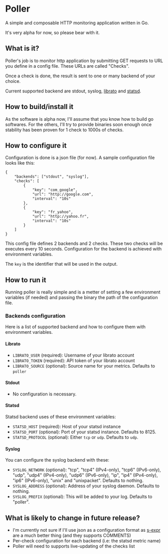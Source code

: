 # Poller

A simple and composable HTTP monitoring application written in Go.

It's very alpha for now, so please bear with it.

## What is it?

Poller's job is to monitor http application by submitting GET requests to URL
you define in a config file. These URLs are called "Checks".

Once a check is done, the result is sent to one or many backend of your choice. 

Current supported backend are stdout, syslog,
[librato](http://metrics.librato.com/) and [statsd](://github.com/etsy/statsd).

## How to build/install it

As the software is alpha now, I'll assume that you know how to build go
softwares. For the others, I'll try to provide binaries soon enough once
stability has been proven for 1 check to 1000s of checks.

## How to configure it

Configuration is done is a json file (for now). A sample configuration file
looks like this:

    {
        "backends": ["stdout", "syslog"],
        "checks": [
            {
                "key": "com_google",
                "url": "http://google.com",
                "interval": "10s"
            },
            {
                "key": "fr_yahoo",
                "url": "http://yahoo.fr",
                "interval": "10s"
            }
        ]
    }

This config file defines 2 backends and 2 checks. These two checks will be
executes every 10 seconds. Configuration for the backend is achieved with
environment variables.

The `key` is the identifier that will be used in the output.

## How to run it

Running poller is really simple and is a metter of setting a few environment
variables (if needed) and passing the binary the path of the configuration
file.

### Backends configuration

Here is a list of supported backend and how to configure them with environment
variables.

#### Librato

- `LIBRATO_USER` (required): Username of your librato account
- `LIBRATO_TOKEN` (required): API token of your librato account
- `LIBRATO_SOURCE` (optional): Source name for your metrics. Defaults to `poller`

#### Stdout

- No configuration is necessary.

#### Statsd

Statsd backend uses of these environment variables:

- `STATSD_HOST` (required): Host of your statsd instance
- `STATSD_PORT` (optional): Port of your statsd instance. Defaults to 8125.
- `STATSD_PROTOCOL` (optional): Either `tcp` or `udp`. Defaults to `udp`.

#### Syslog

You can configure the syslog backend with these:

- `SYSLOG_NETWORK` (optional): "tcp", "tcp4" (IPv4-only), "tcp6" (IPv6-only),
  "udp", "udp4" (IPv4-only), "udp6" (IPv6-only), "ip", "ip4" (IPv4-only), "ip6"
  (IPv6-only), "unix" and "unixpacket". Defaults to nothing.
- `SYSLOG_ADDRESS` (optional): Address of your syslog daemon. Defaults to nothing.
- `SYSLOG_PREFIX` (optional): This will be added to your log. Defaults to "poller".

## What is likely to change in future release?

- I'm currently not sure if I'll use json as a configuration format as
  [s-expr](http://en.wikipedia.org/wiki/S-expression) are a much better thing
  (and they supports COMMENTS)
- Per-check configuration for each backend (i.e: the statsd metric name)
- Poller will need to supports live-updating of the checks list

